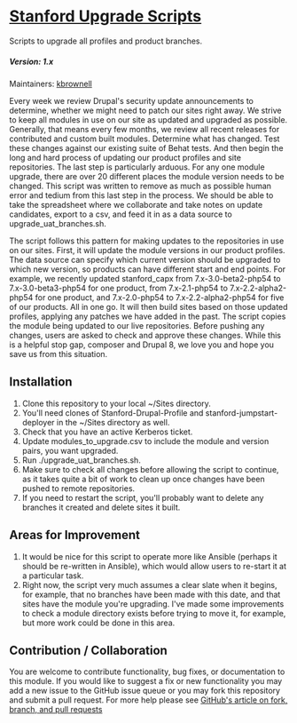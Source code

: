# [Stanford Upgrade Scripts](https://github.com/SU-SWS/stanford_upgrade_scripts)
Scripts to upgrade all profiles and product branches.
##### Version: 1.x

Maintainers: [kbrownell](https://github.com/kbrownell)

Every week we review Drupal's security update announcements to determine, whether we might need to patch our sites right away.  We strive to keep all modules in use on our site as updated and upgraded as possible.  Generally, that means every few months, we review all recent releases for contributed and custom built modules.  Determine what has changed.  Test these changes against our existing suite of Behat tests.  And then begin the long and hard process of updating our product profiles and site repositories.  The last step is particularly arduous.  For any one module upgrade, there are over 20 different places the module version needs to be changed.  This script was written to remove as much as possible human error and tedium from this last step in the process.  We should be able to take the spreadsheet where we collaborate and take notes on update candidates, export to a csv, and feed it in as a data source to upgrade_uat_branches.sh.

The script follows this pattern for making updates to the repositories in use on our sites.  First, it will update the module versions in our product profiles.  The data source can specify which current version should be upgraded to which new version, so products can have different start and end points.  For example, we recently updated stanford_capx from 7.x-3.0-beta2-php54 to 7.x-3.0-beta3-php54 for one product, from 7.x-2.1-php54 to 7.x-2.2-alpha2-php54 for one product, and 7.x-2.0-php54 to 7.x-2.2-alpha2-php54 for five of our products.  All in one go.  It will then build sites based on those updated profiles, applying any patches we have added in the past.  The script copies the module being updated to our live repositories.  Before pushing any changes, users are asked to check and approve these changes.  While this is a helpful stop gap, composer and Drupal 8, we love you and hope you save us from this situation.

Installation
---

1. Clone this repository to your local ~/Sites directory.
2. You'll need clones of Stanford-Drupal-Profile and stanford-jumpstart-deployer in the ~/Sites directory as well.
3. Check that you have an active Kerberos ticket.
4. Update modules_to_upgrade.csv to include the module and version pairs, you want upgraded.
5. Run ./upgrade_uat_branches.sh.
6. Make sure to check all changes before allowing the script to continue, as it takes quite a bit of work to clean up once changes have been pushed to remote repositories.
7. If you need to restart the script, you'll probably want to delete any branches it created and delete sites it built.

Areas for Improvement
---

1. It would be nice for this script to operate more like Ansible (perhaps it should be re-written in Ansible), which would allow users to re-start it at a particular task.
2. Right now, the script very much assumes a clear slate when it begins, for example, that no branches have been made with this date, and that sites have the module you're upgrading.  I've made some improvements to check a module directory exists before trying to move it, for example, but more work could be done in this area.

Contribution / Collaboration
---

You are welcome to contribute functionality, bug fixes, or documentation to this module. If you would like to suggest a fix or new functionality you may add a new issue to the GitHub issue queue or you may fork this repository and submit a pull request. For more help please see [GitHub's article on fork, branch, and pull requests](https://help.github.com/articles/using-pull-requests)
